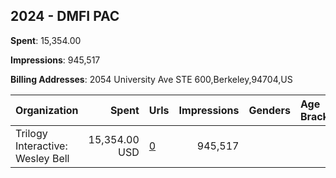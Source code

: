 ## 2024 - DMFI PAC 
**Spent**: 15,354.00

**Impressions**: 945,517

**Billing Addresses**: 2054 University Ave STE 600,Berkeley,94704,US

|Organization|Spent|Urls|Impressions|Genders|Age Brackets|Country Codes|
|:---|---:|:---|---:|:---|:---|:---|
|Trilogy Interactive: Wesley Bell|15,354.00 USD|[0](https://www.snap.com/political-ads/asset/2fdfbc0350159712d5c6a1837499e130a8d671dcab504beece067e7d6d22e0e7?mediaType=mp4)|945,517|||united states|
